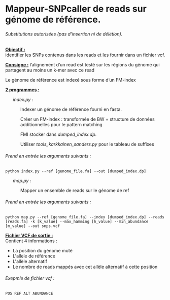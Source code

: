 # Mappeur-SNPcaller de reads sur génome de référence.

<h6>Substitutions autorisées (pas d’insertion ni de délétion).</h6>

<b><u>Objectif :</u></b>	
identifier les SNPs contenus dans les reads et les fournir dans un fichier vcf.

<b><u> Consigne :</u></b>
l’alignement d’un read est testé sur les régions du génome qui partagent
au moins un k-mer avec ce read

Le génome de référence est indexé sous forme d’un FM-index

<b><u> 2 programmes :</u></b><br>
    <ul><i>index.py :</i>
		<ul>Indexer un génome de référence fourni en fasta.</ul>
		<ul>Créer un FM-index : transformée de BW + structure de données 
		additionnelles pour le pattern matching</ul>
		<ul>FMI stocker dans <i>dumped_index.dp</i>.</ul>
		<ul>Utiliser <i>tools_karkkainen_sanders.py</i> pour le tableau de suffixes</ul></ul>
<h6>Prend en entrée les arguments suivants : </h6>

    python index.py --ref [genome_file.fa] --out [dumped_index.dp]
<ul><i>map.py :</i>
	<ul>Mapper un ensemble de reads sur le génome de ref</ul></ul>

<h6>Prend en entrée les arguments suivants : </h6>
	
    python map.py --ref [genome_file.fa] --index [dumped_index.dp] --reads [reads.fa] -k [k_value] --max_hamming [h_value] --min_abundance [m_value] --out snps.vcf

<b><u> Fichier VCF de sortie :</u></b>
<br>Contient 4 informations : 
<ul>
<li>La position du génome muté</li>
<li>L'allèle de référence</li>
<li>L'allèle alternatif</li>
<li>Le nombre de reads mappés avec cet allèle alternatif à cette position</li></ul>
<h6>Exepmle de fichier vcf :</h6>

    POS REF ALT ABUNDANCE 
    